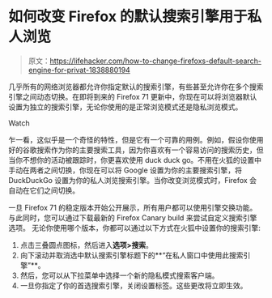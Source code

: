 # 如何改变 Firefox 的默认搜索引擎用于私人浏览

> 原文：<https://lifehacker.com/how-to-change-firefoxs-default-search-engine-for-privat-1838880194>

几乎所有的网络浏览器都允许你指定默认的搜索引擎，有些甚至允许你在多个搜索引擎之间动态切换。在即将到来的 Firefox 71 更新中，你现在可以将浏览器默认设置为独立的搜索引擎，无论你使用的是正常浏览模式还是隐私浏览模式。

Watch

乍一看，这似乎是一个奇怪的特性，但是它有一个可靠的用例。例如，假设你使用好的谷歌搜索作为你的主要搜索工具，因为你喜欢有一个容易访问的搜索历史，但当你不想你的活动被跟踪时，你更喜欢使用 duck duck go。不用在火狐的设置中手动在两者之间切换，你现在可以将 Google 设置为你的主要搜索引擎，将 DuckDuckGo 设置为你的私人浏览搜索引擎。当你改变浏览模式时，Firefox 会自动在它们之间切换。

一旦 Firefox 71 的稳定版本开始公开展示，所有用户都可以使用引擎交换功能。与此同时，您可以通过下载最新的 Firefox Canary build 来尝试自定义搜索引擎选项。 无论你使用哪个版本，你都可以通过以下方式在火狐中设置你的搜索引擎:

1.  点击三叠圆点图标，然后进入**选项>搜索**。
2.  向下滚动并取消选中默认搜索引擎标题下的**“在私人窗口中使用此搜索引擎”**。
3.  然后，您可以从下拉菜单中选择一个新的隐私模式搜索客户端。
4.  一旦你指定了你的首选搜索引擎，关闭设置标签。这些更改将立即生效。